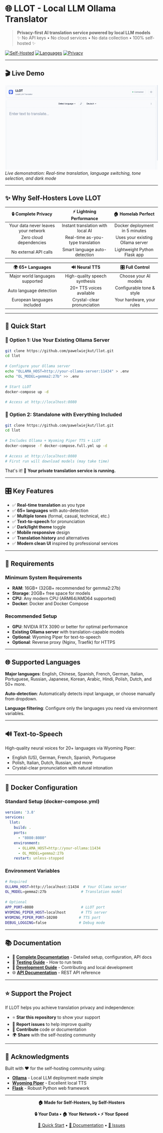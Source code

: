 # 🌐 LLOT - Local LLM Ollama Translator

> **Privacy-first AI translation service powered by local LLM models**  
> ✨ No API keys • No cloud services • No data collection • 100% self-hosted ✨

[![Self-Hosted](https://img.shields.io/badge/Self--Hosted-100%25-green?style=for-the-badge&logo=docker)](https://github.com/pawelwiejkut/llot)
[![Languages](https://img.shields.io/badge/Languages-65%2B-blue?style=for-the-badge)](https://github.com/pawelwiejkut/llot)
[![Privacy](https://img.shields.io/badge/Privacy-First-red?style=for-the-badge&logo=shield)](https://github.com/pawelwiejkut/llot)

---

## 🎬 Live Demo

![LLOT Demo](docs/images/llot-demo.gif)
*Live demonstration: Real-time translation, language switching, tone selection, and dark mode*

---

## ✨ Why Self-Hosters Love LLOT

| 🔒 **Complete Privacy** | ⚡ **Lightning Performance** | 🏠 **Homelab Perfect** |
|:---:|:---:|:---:|
| Your data never leaves your network | Instant translation with local AI | Docker deployment in 5 minutes |
| Zero cloud dependencies | Real-time as-you-type translation | Uses your existing Ollama server |
| No external API calls | Smart language auto-detection | Lightweight Python Flask app |

| 🌍 **65+ Languages** | 🔊 **Neural TTS** | 🎛️ **Full Control** |
|:---:|:---:|:---:|
| Major world languages supported | High-quality speech synthesis | Choose your AI models |
| Auto language detection | 20+ TTS voices available | Configurable tone & style |
| European languages included | Crystal-clear pronunciation | Your hardware, your rules |

---

## 🚀 Quick Start

### 🎯 Option 1: Use Your Existing Ollama Server
```bash
git clone https://github.com/pawelwiejkut/llot.git
cd llot

# Configure your Ollama server
echo "OLLAMA_HOST=http://your-ollama-server:11434" > .env
echo "OL_MODEL=gemma2:27b" >> .env

# Start LLOT
docker-compose up -d

# Access at http://localhost:8080
```

### 🔧 Option 2: Standalone with Everything Included
```bash
git clone https://github.com/pawelwiejkut/llot.git
cd llot

# Includes Ollama + Wyoming Piper TTS + LLOT
docker-compose -f docker-compose.full.yml up -d

# Access at http://localhost:8080
# First run will download models (may take time)
```

That's it! 🎉 **Your private translation service is running.**

---

## 🎛️ Key Features

- ✅ **Real-time translation** as you type
- ✅ **65+ languages** with auto-detection  
- ✅ **Multiple tones** (formal, casual, technical, etc.)
- ✅ **Text-to-speech** for pronunciation
- ✅ **Dark/light theme** toggle
- ✅ **Mobile responsive** design
- ✅ **Translation history** and alternatives
- ✅ **Modern clean UI** inspired by professional services

---

## 🔧 Requirements

### Minimum System Requirements
- **RAM**: 16GB+ (32GB+ recommended for gemma2:27b)
- **Storage**: 20GB+ free space for models
- **CPU**: Any modern CPU (ARM64/AMD64 supported)
- **Docker**: Docker and Docker Compose

### Recommended Setup
- **GPU**: NVIDIA RTX 3090 or better for optimal performance
- **Existing Ollama server** with translation-capable models
- **Optional**: Wyoming Piper for text-to-speech
- **Optional**: Reverse proxy (Nginx, Traefik) for HTTPS

---

## 🌐 Supported Languages

**Major languages**: English, Chinese, Spanish, French, German, Italian, Portuguese, Russian, Japanese, Korean, Arabic, Hindi, Polish, Dutch, and 50+ more.

**Auto-detection**: Automatically detects input language, or choose manually from dropdown.

**Language filtering**: Configure only the languages you need via environment variables.

---

## 🔊 Text-to-Speech

High-quality neural voices for 20+ languages via Wyoming Piper:
- English (US), German, French, Spanish, Portuguese
- Polish, Italian, Dutch, Russian, and more
- Crystal-clear pronunciation with natural intonation

---

## 🐳 Docker Configuration

### Standard Setup (docker-compose.yml)
```yaml
version: '3.8'
services:
  llot:
    build: .
    ports:
      - "8080:8080"
    environment:
      - OLLAMA_HOST=http://your-ollama:11434
      - OL_MODEL=gemma2:27b
    restart: unless-stopped
```

### Environment Variables
```bash
# Required
OLLAMA_HOST=http://localhost:11434  # Your Ollama server
OL_MODEL=gemma2:27b                # Translation model

# Optional  
APP_PORT=8080                      # LLOT port
WYOMING_PIPER_HOST=localhost       # TTS server
WYOMING_PIPER_PORT=10200          # TTS port
DEBUG_LOGGING=false               # Debug mode
```

---

## 📚 Documentation

- 📖 **[Complete Documentation](DOCUMENTATION.md)** - Detailed setup, configuration, API docs
- 🧪 **[Testing Guide](DOCUMENTATION.md#-testing--quality)** - How to run tests
- 🔧 **[Development Guide](DOCUMENTATION.md#-development)** - Contributing and local development
- 🌐 **[API Documentation](DOCUMENTATION.md#-api-documentation)** - REST API reference

---

## ⭐ Support the Project

If LLOT helps you achieve translation privacy and independence:

- ⭐ **Star this repository** to show your support
- 🐛 **Report issues** to help improve quality
- 🔧 **Contribute** code or documentation
- 🌍 **Share** with the self-hosting community

---

## 🙏 Acknowledgments

Built with ❤️ for the self-hosting community using:
- **[Ollama](https://ollama.com)** - Local LLM deployment made simple
- **[Wyoming Piper](https://github.com/rhasspy/wyoming-piper)** - Excellent local TTS
- **[Flask](https://flask.palletsprojects.com)** - Robust Python web framework

---

<div align="center">

**🏠 Made for Self-Hosters, by Self-Hosters**

**🔒 Your Data • 🏠 Your Network • ⚡ Your Speed**

[🚀 Quick Start](#-quick-start) • [📖 Documentation](DOCUMENTATION.md) • [🐛 Issues](https://github.com/pawelwiejkut/llot/issues)

</div>